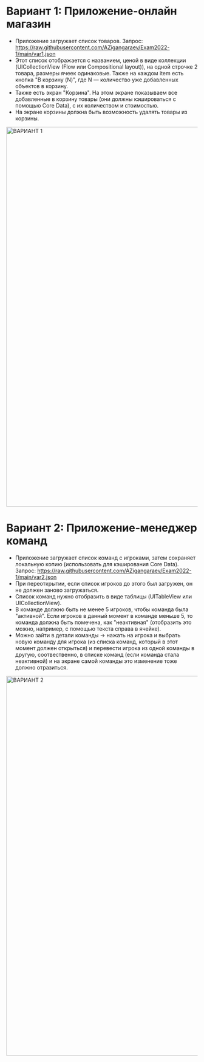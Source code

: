 # Вариант 1: Приложение-онлайн магазин
* Приложение загружает список товаров. Запрос: https://raw.githubusercontent.com/AZigangaraev/Exam2022-1/main/var1.json
* Этот список отображается с названием, ценой в виде коллекции (UICollectionView (Flow или Compositional layout)), на одной строчке 2 товара, размеры ячеек одинаковые. Также на каждом item есть кнопка "В корзину (N)", где N — количество уже добавленных объектов в корзину.
* Также есть экран "Корзина". На этом экране показываем все добавленные в корзину товары (они должны кэшироваться с помощью Core Data), с их количеством и стоимостью.
* На экране корзины должна быть возможность удалять товары из корзины.
<img width="1000" alt="ВАРИАНТ 1" src="https://user-images.githubusercontent.com/69074123/212467249-5351a153-2d02-4647-b73e-d9f82c76d863.png">


# Вариант 2: Приложение-менеджер команд
* Приложение загружает список команд с игроками, затем сохраняет локальную копию (использовать для кэширования Core Data). Запрос: https://raw.githubusercontent.com/AZigangaraev/Exam2022-1/main/var2.json
* При переоткрытии, если список игроков до этого был загружен, он не должен заново загружаться.
* Список команд нужно отобразить в виде таблицы (UITableView или UICollectionView).
* В команде должно быть не менее 5 игроков, чтобы команда была "активной". Если игроков в данный момент в команде меньше 5, то команда должна быть помечена, как "неактивная" (отобразить это можно, например, с помощью текста справа в ячейке).
* Можно зайти в детали команды -> нажать на игрока и выбрать новую команду для игрока (из списка команд, который в этот момент должен открыться) и перевести игрока из одной команды в другую, соотвественно, в списке команд (если команда стала неактивной) и на экране самой команды это изменение тоже должно отразиться.
<img width="1000" alt="ВАРИАНТ 2" src="https://user-images.githubusercontent.com/69074123/212467251-ec066c8d-bbe1-453f-95f4-1c5dbc87cdf6.png">
